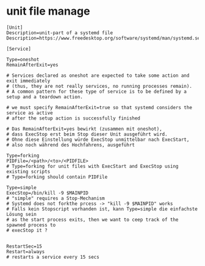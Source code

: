 # unit file manage

    [Unit]
    Description=unit-part of a systemd file
    Description=https://www.freedesktop.org/software/systemd/man/systemd.service.html

    [Service]

    Type=oneshot  
    RemainAfterExit=yes  

    # Services declared as oneshot are expected to take some action and exit immediately
    # (thus, they are not really services, no running processes remain). 
    # A common pattern for these type of service is to be defined by a setup and a teardown action.

    # we must specify RemainAfterExit=true so that systemd considers the service as active
    # after the setup action is successfully finished

    # Das RemainAfterExit=yes bewirkt (zusammen mit oneshot), 
    # dass ExecStop erst beim Stop dieser Unit ausgeführt wird.
    # Ohne diese Einstellung würde ExecStop unmittelbar nach ExecStart, 
    # also noch während des Hochfahrens, ausgeführt

    Type=forking
    PIDFile=/<path>/<to>/<PIDFILE>
    # Type=forking for unit files with ExecStart and ExecStop using existing scripts
    # Type=forking should contain PIDFile

    Type=simple
    ExecStop=/bin/kill -9 $MAINPID
    # "simple" requires a Stop-Mechanism 
    # Systemd does not forkthe prcess -> "kill -9 $MAINPID" works
    # Falls kein Stopscript vorhanden ist, kann Type=simple die einfachste Lösung sein
    # as the start process exits, then we want to ceep track of the spawned process to 
    # execStop it ?


    RestartSec=15
    Restart=always
    # restarts a service every 15 secs
